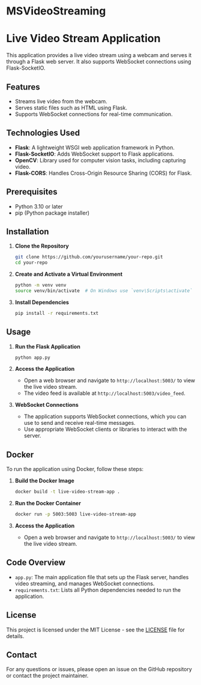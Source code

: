# MSVideoStreaming
# Live Video Stream Application

This application provides a live video stream using a webcam and serves it through a Flask web server. It also supports WebSocket connections using Flask-SocketIO.

## Features

- Streams live video from the webcam.
- Serves static files such as HTML using Flask.
- Supports WebSocket connections for real-time communication.

## Technologies Used

- **Flask**: A lightweight WSGI web application framework in Python.
- **Flask-SocketIO**: Adds WebSocket support to Flask applications.
- **OpenCV**: Library used for computer vision tasks, including capturing video.
- **Flask-CORS**: Handles Cross-Origin Resource Sharing (CORS) for Flask.

## Prerequisites

- Python 3.10 or later
- pip (Python package installer)

## Installation

1. **Clone the Repository**

    ```sh
    git clone https://github.com/yourusername/your-repo.git
    cd your-repo
    ```

2. **Create and Activate a Virtual Environment**

    ```sh
    python -m venv venv
    source venv/bin/activate  # On Windows use `venv\Scripts\activate`
    ```

3. **Install Dependencies**

    ```sh
    pip install -r requirements.txt
    ```

## Usage

1. **Run the Flask Application**

    ```sh
    python app.py
    ```

2. **Access the Application**

    - Open a web browser and navigate to `http://localhost:5003/` to view the live video stream.
    - The video feed is available at `http://localhost:5003/video_feed`.

3. **WebSocket Connections**

    - The application supports WebSocket connections, which you can use to send and receive real-time messages.
    - Use appropriate WebSocket clients or libraries to interact with the server.

## Docker

To run the application using Docker, follow these steps:

1. **Build the Docker Image**

    ```sh
    docker build -t live-video-stream-app .
    ```

2. **Run the Docker Container**

    ```sh
    docker run -p 5003:5003 live-video-stream-app
    ```

3. **Access the Application**

    - Open a web browser and navigate to `http://localhost:5003/` to view the live video stream.

## Code Overview

- `app.py`: The main application file that sets up the Flask server, handles video streaming, and manages WebSocket connections.
- `requirements.txt`: Lists all Python dependencies needed to run the application.

## License

This project is licensed under the MIT License - see the [LICENSE](LICENSE) file for details.

## Contact

For any questions or issues, please open an issue on the GitHub repository or contact the project maintainer.

